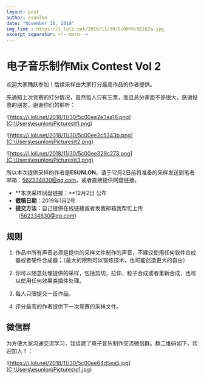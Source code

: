 ```yaml
---
layout: post
author: esunlon
date: "November 30, 2018"
img_link : https://i.loli.net/2018/11/30/5c00f6c92182a.jpg
excerpt_separator: <!--more-->
---
```



# 电子音乐制作Mix Contest  Vol 2



欢迎大家踊跃参加！后续采样由大家打分最高作品的作者提供。

先通知上次竞赛的打分情况，虽然每人只有三票，而且总分差距不是很大，感谢投票的朋友，谢谢你们的聆听：



![https://i.loli.net/2018/11/30/5c00ee2e3aa16.png](C:\Users\esunlon\Pictures\t1.png)

![https://i.loli.net/2018/11/30/5c00ee2c5343b.png](C:\Users\esunlon\Pictures\t2.png)

![https://i.loli.net/2018/11/30/5c00ee329c273.png](C:\Users\esunlon\Pictures\t3.png)

所以本次提供采样的作者是**ESUNLON**，请于12月2日前将准备的采样发送到笔者邮箱：<u>562334830@qq.com</u>，或者直接提供网盘链接。



- **本次采样网盘链接：**12月2日 公布
- **截稿日期**：2019年1月2号
- **提交方法**：自己提供在线链接或者发我邮箱我帮忙上传（562334830@qq.com)



## 规则

1. 作品中所有声音必须是提供的采样文件制作的声音，不建议使用任何软件合成器或者硬件合成器；（最大的限制可以锻炼技术，也可能创造更大的自由）

2. 你可以随意处理提供的采样，包括剪切，拉伸，粒子合成或者重新合成，也可以使用任何效果类插件处理。

3. 每人只限提交一首作品。

4. 评分最高的作者提供下一次竞赛的采样文件。



## 微信群

为方便大家沟通交流学习，我组建了电子音乐制作交流微信群。群二维码如下，欢迎加入！：



![https://i.loli.net/2018/11/30/5c00ee64d5ea5.jpg](C:\Users\esunlon\Pictures\o1.jpg)

